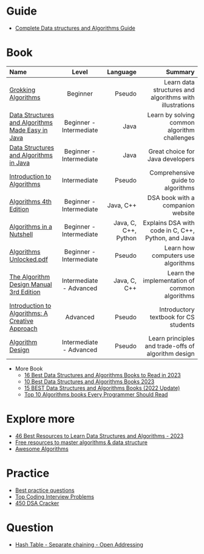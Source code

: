 # Guide
+ [Complete Data structures and Algorithms Guide](./pdf/Complete-Data-structures-and-Algorithms-Guide.pdf)

# Book

| Name                                                                                                           |          Level          |             Language |                                                 Summary |
|:---------------------------------------------------------------------------------------------------------------|:-----------------------:|---------------------:|--------------------------------------------------------:|
| [Grokking Algorithms](./pdf/Grokking-Algorithms.pdf)                                                           |        Beginner         |               Pseudo | Learn data structures and algorithms with illustrations |
| [Data Structures and Algorithms Made Easy in Java](./pdf/Data-Structures-and-Algorithms-Made-Easy-in-Java.pdf) | Beginner - Intermediate |                 Java |            Learn by solving common algorithm challenges |
| [Data Structures and Algorithms in Java](./pdf/Data-Structures-and-Algorithms-in-Java.pdf)                     | Beginner - Intermediate |                 Java |                        Great choice for Java developers |
| [Introduction to Algorithms](./pdf/Introduction-To-Algorithms-3rd-Edition.pdf)                                 |      Intermediate       |               Pseudo |                       Comprehensive guide to algorithms |
| [Algorithms 4th Edition](./pdf/Algorithms-4th-Edition.pdf)                                                     | Beginner - Intermediate |            Java, C++ |                       DSA book with a companion website |
| [Algorithms in a Nutshell](./pdf/Algorithms-in-a-Nutshell.pdf)                                                 | Beginner - Intermediate | Java, C, C++, Python |      Explains DSA with code in C, C++, Python, and Java |
| [Algorithms Unlocked.pdf](./pdf/Algorithms-Unlocked.pdf)                                                       | Beginner - Intermediate |               Pseudo |                      Learn how computers use algorithms |
| [The Algorithm Design Manual 3rd Edition](./pdf/The-Algorithm-Design-Manual-3rd-Edition.pdf)                   | Intermediate - Advanced |         Java, C, C++ |           Learn the implementation of common algorithms |
| [Introduction to Algorithms: A Creative Approach](./pdf/Introduction-to-Algorithms-A-Creative-Approach.pdf)    |        Advanced         |               Pseudo |                   Introductory textbook for CS students |
| [Algorithm Design](./pdf/Algorithm-Design.pdf)                                                                 | Intermediate - Advanced |               Pseudo |     Learn principles and trade-offs of algorithm design |

+ More Book
  + [16 Best Data Structures and Algorithms Books to Read in 2023](https://hackr.io/blog/best-data-structures-and-algorithms-books)
  + [10 Best Data Structures and Algorithms Books 2023](https://www.interviewbit.com/blog/data-structures-and-algorithms-books/)
  + [15 BEST Data Structures and Algorithms Books (2022 Update)](https://www.guru99.com/data-structure-algorithms-books.html)
  + [Top 10 Algorithms books Every Programmer Should Read](https://www.java67.com/2015/09/top-10-algorithm-books-every-programmer-read-learn.html)

# Explore more
+ [46 Best Resources to Learn Data Structures and Algorithms - 2023](https://www.mltut.com/best-resources-to-learn-data-structures-and-algorithms/)
+ [Free resources to master algorithms & data structure](https://dev.to/ayabouchiha/free-resources-to-master-algorithms-data-structure-2nfj)
+ [Awesome Algorithms](https://github.com/tayllan/awesome-algorithms)

# Practice
+ [Best practice questions](https://www.techinterviewhandbook.org/best-practice-questions/)
+ [Top Coding Interview Problems](https://takeuforward.org/interviews/strivers-sde-sheet-top-coding-interview-problems/)
+ [450 DSA Cracker](https://450dsa.com/)

# Question
+ [Hash Table - Separate chaining - Open Addressing](https://vnoi.info/wiki/algo/data-structures/hash-table.md)
